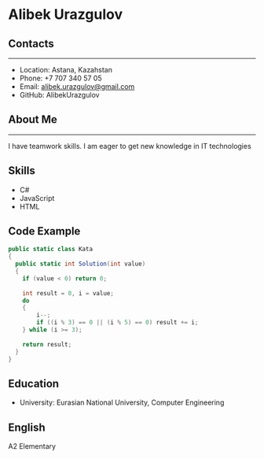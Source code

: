 # Alibek Urazgulov
## Contacts
---
- Location: Astana, Kazahstan
- Phone: +7 707 340 57 05
- Email: alibek.urazgulov@gmail.com
- GitHub: AlibekUrazgulov
## About Me
---
I have teamwork skills. I am eager to get new knowledge in IT technologies
## Skills
- C#
- JavaScript
- HTML
## Code Example
```c#
public static class Kata
{
  public static int Solution(int value)
  {
    if (value < 0) return 0;
    
    int result = 0, i = value;
    do
    {
        i--;
        if ((i % 3) == 0 || (i % 5) == 0) result += i; 
    } while (i >= 3);
    
    return result;
  }
}
```
## Education
- University: Eurasian National University, Computer Engineering
## English
A2 Elementary